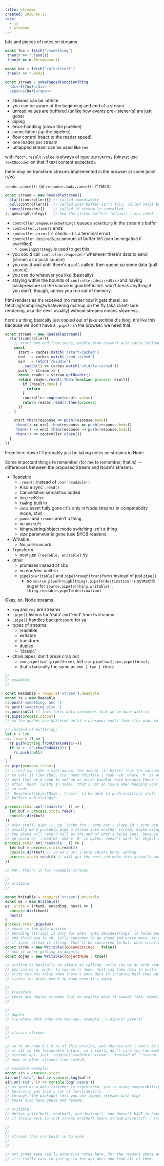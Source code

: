 ```yaml
---
title: streams
created: 2016-05-15
tags:
  - js
  - streams
---
```


bits and pieces of notes on streams

```javascript
const foo = fetch('/something')
.then(r => r.json())
.then(d => d.thingwewant)

const bar = fetch('/otherstuff')
.then(r => r.body)

const stream = someTaggedFunctionThing`
  <div>${foo}</div>
  <span>${bar}</span>`
```

* streams can be infinite
* you can be aware of the beginning and end of a stream
* unread values are buffered (unlike how events pre-listener(s) are just gone)
* piping
* error-handling (down the pipeline)
* cancellation (up the pipeline)
* flow control (react to the reader speed)
* one reader per stream
* untapped stream can be used like `tee`

with `fetch`, `result.value` is always of type `Uint8Array` (binary; use `TextDecoder`
on that if text content expected).

there may be transform streams implemented in the browser at some point (r/w).

`reader.cancel()` (or `response.body.cancel()` if fetch)

```javascript
const stream = new ReadableStream({
  start(controller){} // called immediately
, pull(controller){}  // called when buffer isn't full; called until buffer is full
, cancel(reason){}    // called if stream is cancelled
}, queuingStrategy)   // how the stream buffers (default : one item)

```

* `controller.enqueue(something)` queues `something` in the stream's buffer
* `controller.close()` ends
* `controller.error(e)` sends `e` (is a terminal error)
* `controller.desiredSize` amount of buffer left (can be negative if overfilled)
  * `queuingStrategy` is used to get this
* you could call `controller.enqueue()` whenever there's data to send (stream as a push source)
* you could wait until there's a `pull` called, then queue up some data (pull source)
* you can do whatever you like (basically)
* staying within the bounds of `controller.desiredSize` and having backpressure on the source
  is good/efficient. won't break anything if you don't, though, unless you run out of memory.

html renders as it's received (no matter how it gets there). so fetching/compiling/whatevering
markup on the fly (aka client-side rendering, aka the devil usually) without streams means
slowness.

here's a thing basically just copied out of jake archibald's blog. it's like this because we
don't have a `.pipe()` in the browser. we need that.

```javascript
const stream = new ReadableStream({
  start(controller){
    // start and end from cache, middle from network with cache fallback
    const
      start = caches.match('/start-cached')
    , end   = caches.match('/end-cached')
    , mid   = fetch('/middle')
        .catch(() => caches.match('/middle-cached'))
      push  = stream => {
      const reader = stream.getReader()
      return reader.read().then(function process(result){
        if (result.done) {
          return
        }
        controller.enqueue(result.value)
        return reader.read().then(process)
      })
    }

    start.then(response => push(response.body))
    .then(() => mid).then(response => push(response.body))
    .then(() => end).then(response => push(response.body))
    .then(() => controller.close())
  }
})
```

From here down I'll probably just be taking notes on streams in Node.

Some important things to remember (for me to remember, that is) -- differences between the
proposed Stream and Node's streams:
* Readable
  * `.read()` instead of `.on('readable')`
  * Also a sync `.read()`
  * Cancellation semantics added
  * `desiredSize`
  * `tee`ing built in
  * `data` event fully gone (it's only in Node streams in compatability mode, btw)
  * `pause` and `resume` aren't a thing
  * no `unshift`
  * binary/string/object mode switching isn't a thing
  * size parameter is gone (use BYOB readers)
* Writable
  * No cork/uncork
* Transform
  * now just `{readable, writable}` rly
* other
  * promises instead of cbs
  * no enc/dec built-in
  * `pipeTo(writable)` and `pipeThrough(transform)` instead of just `pipe()`
    * so `source.pipeThrough(thing).pipeTo(destination)` is syntactic sugar for
      `source.pipeTo(thing.writable) ; thing.readable.pipeTo(destination)`

Okay, so, Node streams.
* `req` and `res` are streams
* `.pipe()` listens for 'data' and 'end' from fs streams
* `.pipe()` handles backpressure for ya
* types of streams:
  * readable
  * writable
  * transform
  * duplex
  * 'classic'
* chain pipes, don't break crap out
  * `one.pipe(two).pipe(three)`, not `one.pipe(two);two.pipe(three);`
  * that's basically the same as `one | two | three`

```javascript
//
// readable
//

const Readable = require('stream').Readable
const rs = new Readable
rs.push('something, and ')
rs.push('something else.')
rs.push(null) // this tells data consumers that we're done with rs
rs.pipe(process.stdout)
// so the pushes are buffered until a consumer wants them (the pipe to standard out)

// instead of buffering:
let c = 100
rs._read = () => {
  rs.push(String.fromCharCode(c++))
  if (c > 'z'.charCodeAt(0)) {
    rs.push(null)
  }
}
rs.pipe(process.stdout)
// ._read can take a size param, the amount (in bytes) that the consumer wants
// to call it like that, try `node thisfile | head -cN` where `N` is an integer
// note that we'd need to set up an error handler here because there'll be a SIGPIPE
// after `head` (EPIPE in node). that's not an issue when keeping your business all
// in node.
// `Readable({objectMode : true})` to be able to push arbitrary stuff (not just
// buffers and strings).

process.stdin.on('readable', () => {
  let buf = process.stdin.read()
  console.dir(buf)
})
// echo stuff, pipe it, eg `(echo foo ; echo bar ; sleep 10 ; echo asdfghjkl) | node this-script.js`
// usually we'd probably pipe a stream into another stream, maybe using through2 or somesuch
// the above will return null at the end of what's being sent, because there's nothing left
// we could do `.read(N)` where `N` is bytes. doesn't work for object streams.
process.stdin.on('readable', () => {
  let buf = process.stdin.read(2)
  console.dir(buf) // so we'd get 2-byte chunks here. adding:
  process.stdin.read(0) // will get the rest and make this actually work.
})

// YAY, that's it for readable streams

//
// writable
//

const Writable = require('stream').Writable
const ws = new Writable()
ws._write = (chunk, encoding, next) => {
  console.dir(chunk)
  next()
}
process.stdin.pipe(ws)
// chunk is the data written
// encoding (string) is only for when `opts.decodeStrings` is false and we've been given a string
// the third arg is cb, tells consumer to go ahead and write more. it can take an err obj
// if input stream is string, that'll be converted to buf. when creating the stream we can do
const strWs = new Writable({decodeStrings : false})
// and if we're getting in objects
const objWs = new Writable({objectMode : true})

// writing is basically as simple as calling .write (as we do with stdout)
// you can do a .end() to say we're done. that can take data to write, right before ending.
// write returns false when there's more data in incoming buff than opts.highWaterMark;
// listen for drain event to know when it's empty

//
// transform
// these are duplex streams that do exactly what it sounds like. sometimes called 'through' streams.
//

//
// duplex
// r/w where both ends are two-way. example: `x.pipe(y).pipe(x)`

//
// classic streams
//

// we're on node 6.1.0 as of this writing, and chances are i won't be doing much node stuff
// at all in the forseeable future, so i really don't care too too much about the legacy
// streams api. just `require('readable-stream')` instead of `'stream'`, if we must support
// node or other streams from <=v0.8.

// readable example:
const sin = process.stdin
sin.on('data', buf => console.log(buf))
sin.on('end', () => console.log('peace'))
// as soon as a data listener is registered, you're using compatability mode, so
// basically you lose a lot of functionality.
// through (the package) lets you use legacy streams with pipe
// these also have pause and resume.

// writable:
// define write(buf), end(buf), and destroy(). end doesn't HAVE to have (buf), but
// it should work so that stream.end(buf) means stream.write(buf) ; stream.end(), so just do that.

//
//
// streams that are built in to node
//
//

// not gonna take really extensive notes here, for the reasons above and also because
// it's really easy to just go to the api docs and read all of them.

```

